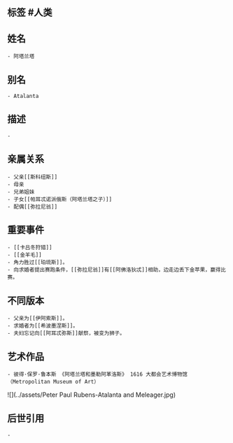 ## 标签  #人类
## 姓名
	- 阿塔兰塔
## 别名
	- Atalanta
## 描述
	-
## 亲属关系
	- 父亲[[斯科纽斯]]
	- 母亲
	- 兄弟姐妹
	- 子女[[帕耳忒诺派俄斯（阿塔兰塔之子）]]
	- 配偶[[弥拉尼翁]]
## 重要事件
	- [[卡吕冬狩猎]]
	- [[金羊毛]]
	- 角力胜过[[珀琉斯]]。
	- 向求婚者提出赛跑条件，[[弥拉尼翁]]有[[阿佛洛狄忒]]相助，边走边丢下金苹果，赢得比赛。
## 不同版本
	- 父亲为[[伊阿索斯]]。
	- 求婚者为[[希波墨涅斯]]。
	- 夫妇忘记向[[阿耳忒弥斯]]献祭，被变为狮子。
## 艺术作品
	- 彼得·保罗·鲁本斯 《阿塔兰塔和墨勒阿革洛斯》 1616 大都会艺术博物馆（Metropolitan Museum of Art）
 ![](../assets/Peter Paul Rubens-Atalanta and Meleager.jpg)
## 后世引用
	-
